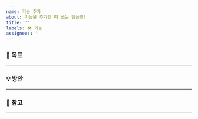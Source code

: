 ```yaml
---
name: 기능 추가
about: 기능을 추가할 때 쓰는 템플릿!
title: ''
labels: 🛠 기능
assignees: ''
---
```


### 🔨 목표

---

### 💡 방안

---

### 📁 참고

---